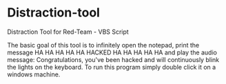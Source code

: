# Distraction-tool
Distraction Tool for Red-Team - VBS Script

The basic goal of this tool is to infinitely open the notepad, print the message HA HA HA HA HA HACKED HA HA HA HA HA and play the audio message: Congratulations, you've been hacked and will continuously blink the lights on the keyboard. 
To run this program simply double click it on a windows machine. 
